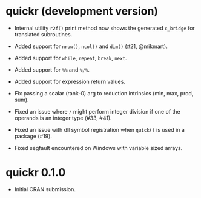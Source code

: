 # quickr (development version)

- Internal utility `r2f()` print method now shows the generated `c_bridge` 
  for translated subroutines.
  
- Added support for `nrow()`, `ncol()` and `dim()` (#21, @mikmart).

- Added support for `while`, `repeat`, `break`, `next`.

- Added support for `%%` and `%/%`.

- Added support for expression return values.

- Fix passing a scalar (rank-0) arg to reduction intrinsics
  (min, max, prod, sum).

- Fixed an issue where `/` might perform integer division if one of the operands
  is an integer type (#33, #41).

- Fixed an issue with dll symbol registration when
  `quick()` is used in a package (#19).

- Fixed segfault encountered on Windows with variable sized arrays.


# quickr 0.1.0

* Initial CRAN submission.
